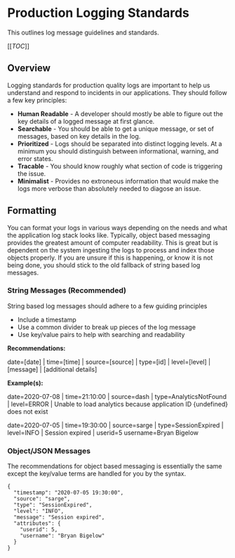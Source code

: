 # Production Logging Standards

This outlines log message guidelines and standards.

[[_TOC_]]

## Overview

Logging standards for production quality logs are important to help us understand and respond to incidents in our applications. They should follow a few key principles:

- **Human Readable** - A developer should mostly be able to figure out the key details of a logged message at first glance.
- **Searchable** - You should be able to get a unique message, or set of messages, based on key details in the log.
- **Prioritized** - Logs should be separated into distinct logging levels. At a minimum you should distinguish between informational, warning, and error states.
- **Tracable** - You should know roughly what section of code is triggering the issue.
- **Minimalist** - Provides no extroneous information that would make the logs more verbose than absolutely needed to diagose an issue.

## Formatting

You can format your logs in various ways depending on the needs and what the application log stack looks like. Typically, object based messaging provides the greatest amount of computer readability. This is great but is dependent on the system ingesting the logs to process and index those objects properly. If you are unsure if this is happening, or know it is not being done, you should stick to the old fallback of string based log messages.

### String Messages (Recommended)

String based log messages should adhere to a few guiding principles

- Include a timestamp
- Use a common divider to break up pieces of the log message
- Use key/value pairs to help with searching and readability

**Recommendations:**

date=\[date\] | time=\[time\] | source=\[source\] | type=\[id\] | level=\[level\] | \[message\] | \[additional details\]

**Example(s):**

date=2020-07-08 | time=21:10:00 | source=dash | type=AnalyticsNotFound | level=ERROR | Unable to load analytics because application ID {undefined} does not exist 

date=2020-07-05 | time=19:30:00 | source=sarge | type=SessionExpired | level=INFO | Session expired | userid=5 username=Bryan Bigelow

### Object/JSON Messages

The recommendations for object based messaging is essentially the same except the key/value terms are handled for you by the syntax.

```
{
  "timestamp": "2020-07-05 19:30:00",
  "source": "sarge",
  "type": "SessionExpired",
  "level": "INFO",
  "message": "Session expired",
  "attributes": {
    "userid": 5,
    "username": "Bryan Bigelow"
  }
}
```